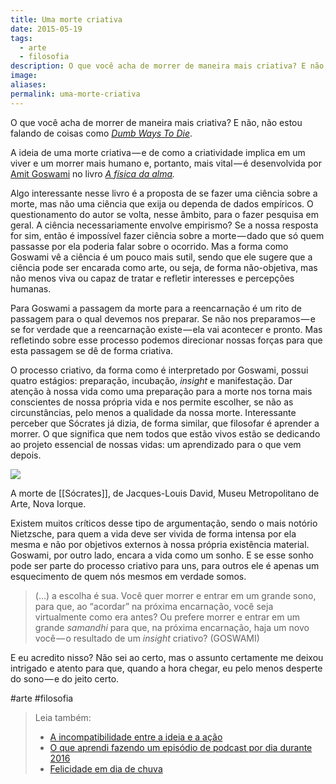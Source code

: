 ```yaml
---
title: Uma morte criativa
date: 2015-05-19
tags:
  - arte
  - filosofia
description: O que você acha de morrer de maneira mais criativa? E não, não estou falando de coisas como Dumb Ways To Die.
image: 
aliases:
permalink: uma-morte-criativa
---
```

O que você acha de morrer de maneira mais criativa? E não, não estou falando de coisas como [_Dumb Ways To Die_](http://dumbwaystodie.com/).

A ideia de uma morte criativa — e de como a criatividade implica em um viver e um morrer mais humano e, portanto, mais vital — é desenvolvida por [Amit Goswami](http://www.amitgoswami.org/) no livro [_A física da alma_](https://www.dropbox.com/s/u9dp8obe4c0601l/GOSWAMI_Amit%20-%20A%20fisica%20da%20alma.pdf?dl=0)_._

Algo interessante nesse livro é a proposta de se fazer uma ciência sobre a morte, mas não uma ciência que exija ou dependa de dados empíricos. O questionamento do autor se volta, nesse âmbito, para o fazer pesquisa em geral. A ciência necessariamente envolve empirismo? Se a nossa resposta for sim, então é impossível fazer ciência sobre a morte — dado que só quem passasse por ela poderia falar sobre o ocorrido. Mas a forma como Goswami vê a ciência é um pouco mais sutil, sendo que ele sugere que a ciência pode ser encarada como arte, ou seja, de forma não-objetiva, mas não menos viva ou capaz de tratar e refletir interesses e percepções humanas.

Para Goswami a passagem da morte para a reencarnação é um rito de passagem para o qual devemos nos preparar. Se não nos preparamos — e se for verdade que a reencarnação existe — ela vai acontecer e pronto. Mas refletindo sobre esse processo podemos direcionar nossas forças para que esta passagem se dê de forma criativa.

O processo criativo, da forma como é interpretado por Goswami, possui quatro estágios: preparação, incubação, _insight_ e manifestação. Dar atenção à nossa vida como uma preparação para a morte nos torna mais conscientes de nossa própria vida e nos permite escolher, se não as circunstâncias, pelo menos a qualidade da nossa morte. Interessante perceber que Sócrates já dizia, de forma similar, que filosofar é aprender a morrer. O que significa que nem todos que estão vivos estão se dedicando ao projeto essencial de nossas vidas: um aprendizado para o que vem depois.

<img src="/assets/img/uma-morte criativa-medium.jpeg">

A morte de [[Sócrates]], de Jacques-Louis David, Museu Metropolitano de Arte, Nova Iorque.

Existem muitos críticos desse tipo de argumentação, sendo o mais notório Nietzsche, para quem a vida deve ser vivida de forma intensa por ela mesma e não por objetivos externos à nossa própria existência material. Goswami, por outro lado, encara a vida como um sonho. E se esse sonho pode ser parte do processo criativo para uns, para outros ele é apenas um esquecimento de quem nós mesmos em verdade somos.

> (…) a escolha é sua. Você quer morrer e entrar em um grande sono, para que, ao “acordar” na próxima encarnação, você seja virtualmente como era antes? Ou prefere morrer e entrar em um grande _samandhi_ para que, na próxima encarnação, haja um novo você — o resultado de um _insight_ criativo? (GOSWAMI)

E eu acredito nisso? Não sei ao certo, mas o assunto certamente me deixou intrigado e atento para que, quando a hora chegar, eu pelo menos desperte do sono — e do jeito certo.


#arte #filosofia

> Leia também:
> - <a href="/a-incompatibilidade-entre-a-ideia-e-a-acao">A incompatibilidade entre a ideia e a ação</a>
> - <a href="/o-que-aprendi-fazendo-um-episodio-de-podcast-por-dia-durante-2016">O que aprendi fazendo um episódio de podcast por dia durante 2016</a>
> - <a href="/felicidade-em-dia-de-chuva">Felicidade em dia de chuva</a>
